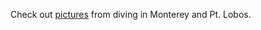 Check out [pictures][1] from diving in Monterey and Pt. Lobos.

 [1]: http://greggkellogg.net/galleries/Monterey%20January%202009/index.html